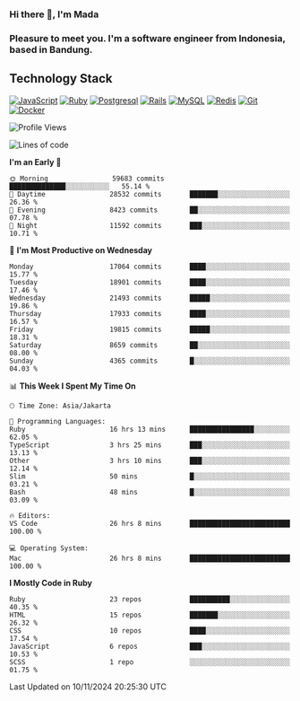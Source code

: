 ### Hi there 👋, I'm Mada
### Pleasure to meet you. I'm a software engineer from Indonesia, based in Bandung.

## Technology Stack

[![JavaScript](https://img.shields.io/badge/-JavaScript-%23F7DF1C?style=flat-square&logo=javascript&logoColor=000000&labelColor=%23F7DF1C&color=%23FFCE5A)](https://www.javascript.com/)
[![Ruby](https://img.shields.io/badge/Ruby-CC342D?style=flat-square&logo=ruby&logoColor=white)](https://www.ruby-lang.org/en/)
[![Postgresql](https://img.shields.io/badge/PostgreSQL-316192?style=flat-square&logo=postgresql&logoColor=ffffff)](https://www.postgresql.org/)
[![Rails](https://img.shields.io/badge/Ruby_on_Rails-CC0000?style=flat-square&logo=ruby-on-rails&logoColor=white)](https://rubyonrails.org/)
[![MySQL](https://img.shields.io/badge/-MySQL-4479A1?style=flat-square&logo=MySQL&logoColor=ffffff)](https://www.mysql.com/)
[![Redis](https://img.shields.io/badge/-Redis-DC382D?style=flat-square&logo=Redis&logoColor=ffffff)](https://redis.io/)
[![Git](https://img.shields.io/badge/-Git-%23F05032?style=flat-square&logo=git&logoColor=%23ffffff)](https://git-scm.com/)
[![Docker](https://img.shields.io/badge/-Docker-2496ED?style=flat-square&logo=docker&logoColor=ffffff)](https://www.docker.com/)
<!--
**madaarya/madaarya** is a ✨ _special_ ✨ repository because its `README.md` (this file) appears on your GitHub profile.

Here are some ideas to get you started:

- 🔭 I’m currently working on ...
- 🌱 I’m currently learning ...
- 👯 I’m looking to collaborate on ...
- 🤔 I’m looking for help with ...
- 💬 Ask me about ...
- 📫 How to reach me: ...
- 😄 Pronouns: ...
- ⚡ Fun fact: ...
-->
<!--START_SECTION:waka-->
![Profile Views](http://img.shields.io/badge/Profile%20Views-0-blue)

![Lines of code](https://img.shields.io/badge/From%20Hello%20World%20I%27ve%20Written-46.0%20million%20lines%20of%20code-blue)

**I'm an Early 🐤** 

```text
🌞 Morning                59683 commits       ██████████████░░░░░░░░░░░   55.14 % 
🌆 Daytime                28532 commits       ███████░░░░░░░░░░░░░░░░░░   26.36 % 
🌃 Evening                8423 commits        ██░░░░░░░░░░░░░░░░░░░░░░░   07.78 % 
🌙 Night                  11592 commits       ███░░░░░░░░░░░░░░░░░░░░░░   10.71 % 
```
📅 **I'm Most Productive on Wednesday** 

```text
Monday                   17064 commits       ████░░░░░░░░░░░░░░░░░░░░░   15.77 % 
Tuesday                  18901 commits       ████░░░░░░░░░░░░░░░░░░░░░   17.46 % 
Wednesday                21493 commits       █████░░░░░░░░░░░░░░░░░░░░   19.86 % 
Thursday                 17933 commits       ████░░░░░░░░░░░░░░░░░░░░░   16.57 % 
Friday                   19815 commits       █████░░░░░░░░░░░░░░░░░░░░   18.31 % 
Saturday                 8659 commits        ██░░░░░░░░░░░░░░░░░░░░░░░   08.00 % 
Sunday                   4365 commits        █░░░░░░░░░░░░░░░░░░░░░░░░   04.03 % 
```


📊 **This Week I Spent My Time On** 

```text
🕑︎ Time Zone: Asia/Jakarta

💬 Programming Languages: 
Ruby                     16 hrs 13 mins      ████████████████░░░░░░░░░   62.05 % 
TypeScript               3 hrs 25 mins       ███░░░░░░░░░░░░░░░░░░░░░░   13.13 % 
Other                    3 hrs 10 mins       ███░░░░░░░░░░░░░░░░░░░░░░   12.14 % 
Slim                     50 mins             █░░░░░░░░░░░░░░░░░░░░░░░░   03.21 % 
Bash                     48 mins             █░░░░░░░░░░░░░░░░░░░░░░░░   03.09 % 

🔥 Editors: 
VS Code                  26 hrs 8 mins       █████████████████████████   100.00 % 

💻 Operating System: 
Mac                      26 hrs 8 mins       █████████████████████████   100.00 % 
```

**I Mostly Code in Ruby** 

```text
Ruby                     23 repos            ██████████░░░░░░░░░░░░░░░   40.35 % 
HTML                     15 repos            ███████░░░░░░░░░░░░░░░░░░   26.32 % 
CSS                      10 repos            ████░░░░░░░░░░░░░░░░░░░░░   17.54 % 
JavaScript               6 repos             ███░░░░░░░░░░░░░░░░░░░░░░   10.53 % 
SCSS                     1 repo              ░░░░░░░░░░░░░░░░░░░░░░░░░   01.75 % 
```




 Last Updated on 10/11/2024 20:25:30 UTC
<!--END_SECTION:waka-->
